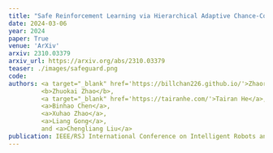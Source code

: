 ```yaml
---
title: "Safe Reinforcement Learning via Hierarchical Adaptive Chance-Constraint Safeguards"
date: 2024-03-06
year: 2024
paper: True
venue: 'ArXiv'
arxiv: 2310.03379
arxiv_url: https://arxiv.org/abs/2310.03379
teaser: ./images/safeguard.png
code:
authors: <a target="_blank" href='https://billchan226.github.io/'>Zhaorun Chen</a>,
         <b>Zhuokai Zhao</b>,
         <a target="_blank" href='https://tairanhe.com/'>Tairan He</a>,
         <a>Binhao Chen</a>,
         <a>Xuhao Zhao</a>,
         <a>Liang Gong</a>,
         and <a>Chengliang Liu</a>
publication: IEEE/RSJ International Conference on Intelligent Robots and Systems (<b>IROS</b>)
---
```

